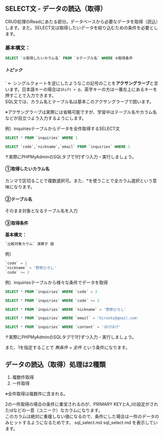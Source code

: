 
## SELECT文 - データの読込（取得）
CRUD処理のReadにあたる部分。データベースから必要なデータを取得（読込）します。また、SELECT文は取得したいデータを絞り込むための条件を必要とします。

### 基本構文：
```SQL
SELECT `①取得したいカラム名` FROM `②テーブル名` WHERE ③取得条件
```

##### トピック
\` ← シングルクォートを逆にしたようなこの記号のことを**アクサングラーブ**と言います。日本語キーの場合は`Shift + @`、英字キーの方は一番左上にあるキーを押すことで入力できます。  
SQL文では、カラム名とテーブル名は基本このアクサングラーブで囲います。  

※アクサングラーブは実際には省略可能ですが、学習中はテーブル名やカラム名などが目立つよう入力するようにします。

例）inquiriesテーブルからデータを全件取得するSELECT文  
```SQL
SELECT * FROM `inquiries` WHERE 1

SELECT `code`,`nickname`,`email` FROM `inquiries` WHERE 1
```
↑実際にPHPMyAdminのSQLタブで1行ずつ入力・実行しましょう。

#### ①取得したいカラム名
カンマで区切ることで複数選択可。また、*を使うことで全カラム選択という意味になります。

#### ②テーブル名
そのまま対象となるテーブル名を入力

#### ③取得条件
**基本構文：**  
```SQL
`比較対象カラム` 演算子 値
```

例）
```SQL
`code` = 1  
`nickname` = '野原ひろし'
`code` >= 2  
```

例）inquiriesテーブルから様々な条件でデータを取得

```SQL
SELECT * FROM `inquiries` WHERE `code` = 3

SELECT * FROM `inquiries` WHERE `code` >= 2

SELECT * FROM `inquiries` WHERE `nickname` = '野原ひろし'

SELECT * FROM `inquiries` WHERE `email` = 'hiroshi@gmail.com'

SELECT * FROM `inquiries` WHERE `content` = 'ほげほげ'
```
↑実際にPHPMyAdminのSQLタブで1行ずつ入力・実行しましょう。

また、1を指定することで *無条件 = 全件* という条件になります。


## データの読込（取得）処理は2種類

1. 複数件取得
1. 一件取得

※全件取得は複数件に含まれる。

2の一件取得の場合の条件に重宝されるのが、PRIMARY KEYとA_Iの設定がされたidなどの一意（ユニーク）なカラムになります。  
このカラムは絶対に重複しない値になるので、条件にした場合は一件のデータのみヒットするようになるためです。
sql_select.md
sql_select.md を表示しています。
